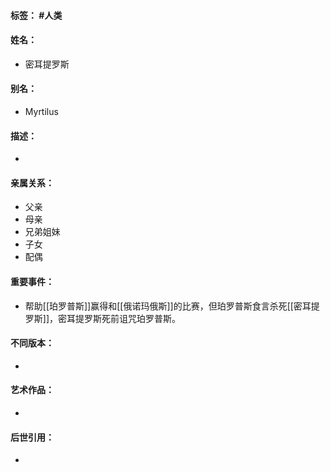 #### 标签： #人类
#### 姓名：
- 密耳提罗斯
#### 别名：
- Myrtilus
#### 描述：
- 
#### 亲属关系：
- 父亲
- 母亲
- 兄弟姐妹
- 子女
- 配偶
#### 重要事件：
- 帮助[[珀罗普斯]]赢得和[[俄诺玛俄斯]]的比赛，但珀罗普斯食言杀死[[密耳提罗斯]]，密耳提罗斯死前诅咒珀罗普斯。
#### 不同版本：
- 
#### 艺术作品：
- 
#### 后世引用：
- 